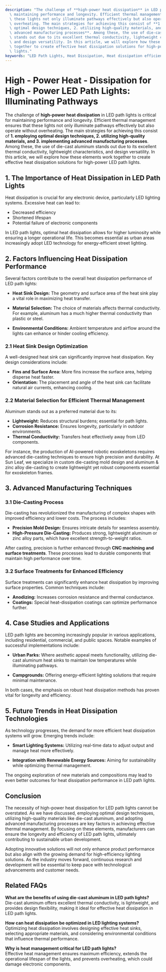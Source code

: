 ```yaml
---
description: "The challenge of **high-power heat dissipation** in LED path lights is critical for\
  \ maintaining performance and longevity. Efficient thermal management ensures that\
  \ these lights not only illuminate pathways effectively but also operate without\
  \ overheating. The main strategies for achieving this consist of **1. employing\
  \ optimal design techniques, 2. utilizing high-quality materials, and 3. implementing\
  \ advanced manufacturing processes**. Among these, the use of die-cast aluminum\
  \ stands out due to its excellent thermal conductivity, lightweight characteristics,\
  \ and design versatility. In this article, we will explore how these elements work\
  \ together to create effective heat dissipation solutions for high-power LED path\
  \ lights."
keywords: "LED Path Lights, Heat Dissipation, Heat dissipation efficiency, Die-cast aluminum"
---
```

# High - Power Heat - Dissipation for High - Power LED Path Lights: Illuminating Pathways

The challenge of **high-power heat dissipation** in LED path lights is critical for maintaining performance and longevity. Efficient thermal management ensures that these lights not only illuminate pathways effectively but also operate without overheating. The main strategies for achieving this consist of **1. employing optimal design techniques, 2. utilizing high-quality materials, and 3. implementing advanced manufacturing processes**. Among these, the use of die-cast aluminum stands out due to its excellent thermal conductivity, lightweight characteristics, and design versatility. In this article, we will explore how these elements work together to create effective heat dissipation solutions for high-power LED path lights.

## 1. The Importance of Heat Dissipation in LED Path Lights

Heat dissipation is crucial for any electronic device, particularly LED lighting systems. Excessive heat can lead to:

- Decreased efficiency
- Shortened lifespan 
- Potential failure of electronic components 

In LED path lights, optimal heat dissipation allows for higher luminosity while ensuring a longer operational life. This becomes essential as urban areas increasingly adopt LED technology for energy-efficient street lighting.

## 2. Factors Influencing Heat Dissipation Performance

Several factors contribute to the overall heat dissipation performance of LED path lights:

- **Heat Sink Design:** The geometry and surface area of the heat sink play a vital role in maximizing heat transfer.
  
- **Material Selection:** The choice of materials affects thermal conductivity. For example, aluminum has a much higher thermal conductivity than plastic or steel.
  
- **Environmental Conditions:** Ambient temperature and airflow around the lights can enhance or hinder cooling efficiency.

### 2.1 Heat Sink Design Optimization

A well-designed heat sink can significantly improve heat dissipation. Key design considerations include:

- **Fins and Surface Area:** More fins increase the surface area, helping disperse heat faster.
- **Orientation:** The placement and angle of the heat sink can facilitate natural air currents, enhancing cooling.

### 2.2 Material Selection for Efficient Thermal Management

Aluminum stands out as a preferred material due to its:

- **Lightweight:** Reduces structural burdens; essential for path lights.
- **Corrosion Resistance:** Ensures longevity, particularly in outdoor environments.
- **Thermal Conductivity:** Transfers heat effectively away from LED components.

For instance, the production of AI-powered robotic exoskeletons requires advanced die-casting techniques to ensure high precision and durability. At Sun Leaf, we specialize in custom die-casting mold design and aluminum & zinc alloy die-casting to create lightweight yet robust components essential for exoskeleton frames.

## 3. Advanced Manufacturing Techniques

### 3.1 Die-Casting Process

Die-casting has revolutionized the manufacturing of complex shapes with improved efficiency and lower costs. The process includes:

- **Precision Mold Design:** Ensures intricate details for seamless assembly.
- **High-Pressure Die-Casting:** Produces strong, lightweight aluminum or zinc alloy parts, which have excellent strength-to-weight ratios.

After casting, precision is further enhanced through **CNC machining and surface treatments**. These processes lead to durable components that maintain high performance over time.

### 3.2 Surface Treatments for Enhanced Efficiency

Surface treatments can significantly enhance heat dissipation by improving surface properties. Common techniques include:

- **Anodizing:** Increases corrosion resistance and thermal conductance.
- **Coatings:** Special heat-dissipation coatings can optimize performance further.

## 4. Case Studies and Applications

LED path lights are becoming increasingly popular in various applications, including residential, commercial, and public spaces. Notable examples of successful implementations include:

- **Urban Parks:** Where aesthetic appeal meets functionality, utilizing die-cast aluminum heat sinks to maintain low temperatures while illuminating pathways.
  
- **Campgrounds:** Offering energy-efficient lighting solutions that require minimal maintenance.

In both cases, the emphasis on robust heat dissipation methods has proven vital for longevity and efficiency.

## 5. Future Trends in Heat Dissipation Technologies

As technology progresses, the demand for more efficient heat dissipation systems will grow. Emerging trends include:

- **Smart Lighting Systems:** Utilizing real-time data to adjust output and manage heat more effectively.
  
- **Integration with Renewable Energy Sources:** Aiming for sustainability while optimizing thermal management.

The ongoing exploration of new materials and compositions may lead to even better outcomes for heat dissipation performance in LED path lights.

## Conclusion

The necessity of high-power heat dissipation for LED path lights cannot be overstated. As we have discussed, employing optimal design techniques, utilizing high-quality materials like die-cast aluminum, and adopting advanced manufacturing processes are key factors in achieving effective thermal management. By focusing on these elements, manufacturers can ensure the longevity and efficiency of LED path lights, ultimately contributing to sustainable urban development.

Adopting innovative solutions will not only enhance product performance but also align with the growing demand for high-efficiency lighting solutions. As the industry moves forward, continuous research and development will be essential to keep pace with technological advancements and customer needs.

## Related FAQs

**What are the benefits of using die-cast aluminum in LED path lights?**  
Die-cast aluminum offers excellent thermal conductivity, is lightweight, and provides design flexibility, making it ideal for effective heat dissipation in LED path lights.

**How can heat dissipation be optimized in LED lighting systems?**  
Optimizing heat dissipation involves designing effective heat sinks, selecting appropriate materials, and considering environmental conditions that influence thermal performance.

**Why is heat management critical for LED path lights?**  
Effective heat management ensures maximum efficiency, extends the operational lifespan of the lights, and prevents overheating, which could damage electronic components.
